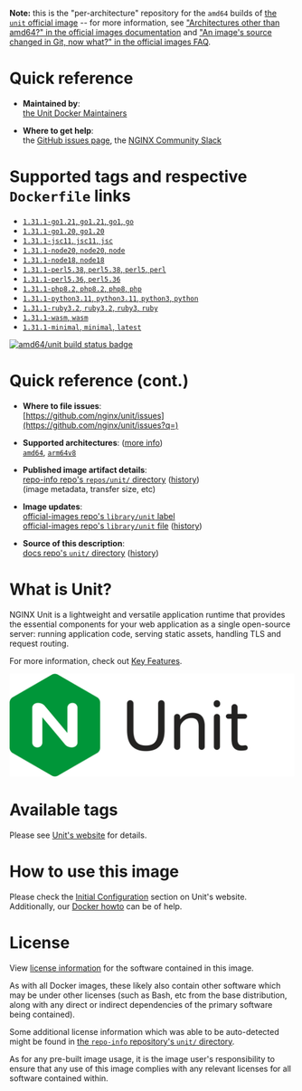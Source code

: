 <!--

********************************************************************************

WARNING:

    DO NOT EDIT "unit/README.md"

    IT IS AUTO-GENERATED

    (from the other files in "unit/" combined with a set of templates)

********************************************************************************

-->

**Note:** this is the "per-architecture" repository for the `amd64` builds of [the `unit` official image](https://hub.docker.com/_/unit) -- for more information, see ["Architectures other than amd64?" in the official images documentation](https://github.com/docker-library/official-images#architectures-other-than-amd64) and ["An image's source changed in Git, now what?" in the official images FAQ](https://github.com/docker-library/faq#an-images-source-changed-in-git-now-what).

# Quick reference

-	**Maintained by**:  
	[the Unit Docker Maintainers](https://github.com/nginx/unit)

-	**Where to get help**:  
	the [GitHub issues page](https://github.com/nginx/unit/issues), the [NGINX Community Slack](https://community.nginx.org/joinslack)

# Supported tags and respective `Dockerfile` links

-	[`1.31.1-go1.21`, `go1.21`, `go1`, `go`](https://github.com/nginx/unit/blob/fb33ec86a3b6ca6a844dfa6980bb9e083094abec/pkg/docker/Dockerfile.go1.21)
-	[`1.31.1-go1.20`, `go1.20`](https://github.com/nginx/unit/blob/fb33ec86a3b6ca6a844dfa6980bb9e083094abec/pkg/docker/Dockerfile.go1.20)
-	[`1.31.1-jsc11`, `jsc11`, `jsc`](https://github.com/nginx/unit/blob/fb33ec86a3b6ca6a844dfa6980bb9e083094abec/pkg/docker/Dockerfile.jsc11)
-	[`1.31.1-node20`, `node20`, `node`](https://github.com/nginx/unit/blob/fb33ec86a3b6ca6a844dfa6980bb9e083094abec/pkg/docker/Dockerfile.node20)
-	[`1.31.1-node18`, `node18`](https://github.com/nginx/unit/blob/fb33ec86a3b6ca6a844dfa6980bb9e083094abec/pkg/docker/Dockerfile.node18)
-	[`1.31.1-perl5.38`, `perl5.38`, `perl5`, `perl`](https://github.com/nginx/unit/blob/fb33ec86a3b6ca6a844dfa6980bb9e083094abec/pkg/docker/Dockerfile.perl5.38)
-	[`1.31.1-perl5.36`, `perl5.36`](https://github.com/nginx/unit/blob/fb33ec86a3b6ca6a844dfa6980bb9e083094abec/pkg/docker/Dockerfile.perl5.36)
-	[`1.31.1-php8.2`, `php8.2`, `php8`, `php`](https://github.com/nginx/unit/blob/fb33ec86a3b6ca6a844dfa6980bb9e083094abec/pkg/docker/Dockerfile.php8.2)
-	[`1.31.1-python3.11`, `python3.11`, `python3`, `python`](https://github.com/nginx/unit/blob/fb33ec86a3b6ca6a844dfa6980bb9e083094abec/pkg/docker/Dockerfile.python3.11)
-	[`1.31.1-ruby3.2`, `ruby3.2`, `ruby3`, `ruby`](https://github.com/nginx/unit/blob/fb33ec86a3b6ca6a844dfa6980bb9e083094abec/pkg/docker/Dockerfile.ruby3.2)
-	[`1.31.1-wasm`, `wasm`](https://github.com/nginx/unit/blob/fb33ec86a3b6ca6a844dfa6980bb9e083094abec/pkg/docker/Dockerfile.wasm)
-	[`1.31.1-minimal`, `minimal`, `latest`](https://github.com/nginx/unit/blob/fb33ec86a3b6ca6a844dfa6980bb9e083094abec/pkg/docker/Dockerfile.minimal)

[![amd64/unit build status badge](https://img.shields.io/jenkins/s/https/doi-janky.infosiftr.net/job/multiarch/job/amd64/job/unit.svg?label=amd64/unit%20%20build%20job)](https://doi-janky.infosiftr.net/job/multiarch/job/amd64/job/unit/)

# Quick reference (cont.)

-	**Where to file issues**:  
	[https://github.com/nginx/unit/issues](https://github.com/nginx/unit/issues?q=)

-	**Supported architectures**: ([more info](https://github.com/docker-library/official-images#architectures-other-than-amd64))  
	[`amd64`](https://hub.docker.com/r/amd64/unit/), [`arm64v8`](https://hub.docker.com/r/arm64v8/unit/)

-	**Published image artifact details**:  
	[repo-info repo's `repos/unit/` directory](https://github.com/docker-library/repo-info/blob/master/repos/unit) ([history](https://github.com/docker-library/repo-info/commits/master/repos/unit))  
	(image metadata, transfer size, etc)

-	**Image updates**:  
	[official-images repo's `library/unit` label](https://github.com/docker-library/official-images/issues?q=label%3Alibrary%2Funit)  
	[official-images repo's `library/unit` file](https://github.com/docker-library/official-images/blob/master/library/unit) ([history](https://github.com/docker-library/official-images/commits/master/library/unit))

-	**Source of this description**:  
	[docs repo's `unit/` directory](https://github.com/docker-library/docs/tree/master/unit) ([history](https://github.com/docker-library/docs/commits/master/unit))

# What is Unit?

NGINX Unit is a lightweight and versatile application runtime that provides the essential components for your web application as a single open-source server: running application code, serving static assets, handling TLS and request routing.

For more information, check out [Key Features](https://unit.nginx.org/keyfeatures).

![logo](https://raw.githubusercontent.com/docker-library/docs/d6e69ebb56fe6890bd6ec587295ff1d67e2849fe/unit/logo.svg?sanitize=true)

# Available tags

Please see [Unit's website](https://unit.nginx.org/installation/#docker-images) for details.

# How to use this image

Please check the [Initial Configuration](https://unit.nginx.org/installation/#initial-configuration) section on Unit's website. Additionally, our [Docker howto](https://unit.nginx.org/howto/docker/) can be of help.

# License

View [license information](https://raw.githubusercontent.com/nginx/unit/master/LICENSE) for the software contained in this image.

As with all Docker images, these likely also contain other software which may be under other licenses (such as Bash, etc from the base distribution, along with any direct or indirect dependencies of the primary software being contained).

Some additional license information which was able to be auto-detected might be found in [the `repo-info` repository's `unit/` directory](https://github.com/docker-library/repo-info/tree/master/repos/unit).

As for any pre-built image usage, it is the image user's responsibility to ensure that any use of this image complies with any relevant licenses for all software contained within.
